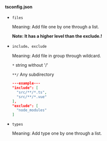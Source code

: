 #### tsconfig.json

* `files`

  Meaning: Add file one by one through a list.

  **Note: It has a higher level than  the exclude.!**

* `include`、`exclude`

  Meaning: Add file in group through wildcard.

  `*`         string without '/'

  `**/`     Any subdirectory

  ```json
  ---example---
  "include": [
    "src/**/*.ts",
    "src/**/*.vue"
  ],
  "exclude": [
    "node_modules"
  ]
  ```

* `types`

  Meaning: Add type one by one through a list.
